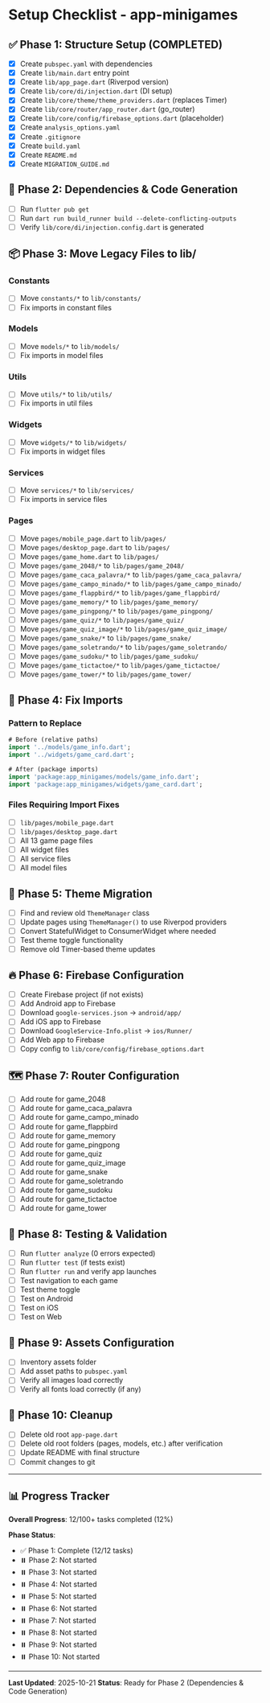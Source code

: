 # Setup Checklist - app-minigames

## ✅ Phase 1: Structure Setup (COMPLETED)

- [x] Create `pubspec.yaml` with dependencies
- [x] Create `lib/main.dart` entry point
- [x] Create `lib/app_page.dart` (Riverpod version)
- [x] Create `lib/core/di/injection.dart` (DI setup)
- [x] Create `lib/core/theme/theme_providers.dart` (replaces Timer)
- [x] Create `lib/core/router/app_router.dart` (go_router)
- [x] Create `lib/core/config/firebase_options.dart` (placeholder)
- [x] Create `analysis_options.yaml`
- [x] Create `.gitignore`
- [x] Create `build.yaml`
- [x] Create `README.md`
- [x] Create `MIGRATION_GUIDE.md`

## 🔄 Phase 2: Dependencies & Code Generation

- [ ] Run `flutter pub get`
- [ ] Run `dart run build_runner build --delete-conflicting-outputs`
- [ ] Verify `lib/core/di/injection.config.dart` is generated

## 📦 Phase 3: Move Legacy Files to lib/

### Constants
- [ ] Move `constants/*` to `lib/constants/`
- [ ] Fix imports in constant files

### Models
- [ ] Move `models/*` to `lib/models/`
- [ ] Fix imports in model files

### Utils
- [ ] Move `utils/*` to `lib/utils/`
- [ ] Fix imports in util files

### Widgets
- [ ] Move `widgets/*` to `lib/widgets/`
- [ ] Fix imports in widget files

### Services
- [ ] Move `services/*` to `lib/services/`
- [ ] Fix imports in service files

### Pages
- [ ] Move `pages/mobile_page.dart` to `lib/pages/`
- [ ] Move `pages/desktop_page.dart` to `lib/pages/`
- [ ] Move `pages/game_home.dart` to `lib/pages/`
- [ ] Move `pages/game_2048/*` to `lib/pages/game_2048/`
- [ ] Move `pages/game_caca_palavra/*` to `lib/pages/game_caca_palavra/`
- [ ] Move `pages/game_campo_minado/*` to `lib/pages/game_campo_minado/`
- [ ] Move `pages/game_flappbird/*` to `lib/pages/game_flappbird/`
- [ ] Move `pages/game_memory/*` to `lib/pages/game_memory/`
- [ ] Move `pages/game_pingpong/*` to `lib/pages/game_pingpong/`
- [ ] Move `pages/game_quiz/*` to `lib/pages/game_quiz/`
- [ ] Move `pages/game_quiz_image/*` to `lib/pages/game_quiz_image/`
- [ ] Move `pages/game_snake/*` to `lib/pages/game_snake/`
- [ ] Move `pages/game_soletrando/*` to `lib/pages/game_soletrando/`
- [ ] Move `pages/game_sudoku/*` to `lib/pages/game_sudoku/`
- [ ] Move `pages/game_tictactoe/*` to `lib/pages/game_tictactoe/`
- [ ] Move `pages/game_tower/*` to `lib/pages/game_tower/`

## 🔧 Phase 4: Fix Imports

### Pattern to Replace
```dart
# Before (relative paths)
import '../models/game_info.dart';
import '../widgets/game_card.dart';

# After (package imports)
import 'package:app_minigames/models/game_info.dart';
import 'package:app_minigames/widgets/game_card.dart';
```

### Files Requiring Import Fixes
- [ ] `lib/pages/mobile_page.dart`
- [ ] `lib/pages/desktop_page.dart`
- [ ] All 13 game page files
- [ ] All widget files
- [ ] All service files
- [ ] All model files

## 🎨 Phase 5: Theme Migration

- [ ] Find and review old `ThemeManager` class
- [ ] Update pages using `ThemeManager()` to use Riverpod providers
- [ ] Convert StatefulWidget to ConsumerWidget where needed
- [ ] Test theme toggle functionality
- [ ] Remove old Timer-based theme updates

## 🔥 Phase 6: Firebase Configuration

- [ ] Create Firebase project (if not exists)
- [ ] Add Android app to Firebase
- [ ] Download `google-services.json` → `android/app/`
- [ ] Add iOS app to Firebase
- [ ] Download `GoogleService-Info.plist` → `ios/Runner/`
- [ ] Add Web app to Firebase
- [ ] Copy config to `lib/core/config/firebase_options.dart`

## 🗺️ Phase 7: Router Configuration

- [ ] Add route for game_2048
- [ ] Add route for game_caca_palavra
- [ ] Add route for game_campo_minado
- [ ] Add route for game_flappbird
- [ ] Add route for game_memory
- [ ] Add route for game_pingpong
- [ ] Add route for game_quiz
- [ ] Add route for game_quiz_image
- [ ] Add route for game_snake
- [ ] Add route for game_soletrando
- [ ] Add route for game_sudoku
- [ ] Add route for game_tictactoe
- [ ] Add route for game_tower

## 🧪 Phase 8: Testing & Validation

- [ ] Run `flutter analyze` (0 errors expected)
- [ ] Run `flutter test` (if tests exist)
- [ ] Run `flutter run` and verify app launches
- [ ] Test navigation to each game
- [ ] Test theme toggle
- [ ] Test on Android
- [ ] Test on iOS
- [ ] Test on Web

## 📱 Phase 9: Assets Configuration

- [ ] Inventory assets folder
- [ ] Add asset paths to `pubspec.yaml`
- [ ] Verify all images load correctly
- [ ] Verify all fonts load correctly (if any)

## 🧹 Phase 10: Cleanup

- [ ] Delete old root `app-page.dart`
- [ ] Delete old root folders (pages, models, etc.) after verification
- [ ] Update README with final structure
- [ ] Commit changes to git

---

## 📊 Progress Tracker

**Overall Progress**: 12/100+ tasks completed (12%)

**Phase Status**:
- ✅ Phase 1: Complete (12/12 tasks)
- ⏸️ Phase 2: Not started
- ⏸️ Phase 3: Not started
- ⏸️ Phase 4: Not started
- ⏸️ Phase 5: Not started
- ⏸️ Phase 6: Not started
- ⏸️ Phase 7: Not started
- ⏸️ Phase 8: Not started
- ⏸️ Phase 9: Not started
- ⏸️ Phase 10: Not started

---

**Last Updated**: 2025-10-21
**Status**: Ready for Phase 2 (Dependencies & Code Generation)
